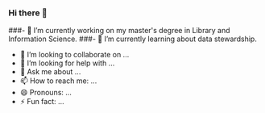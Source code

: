 ### Hi there 👋

<!--
**mgreene205/mgreene205** is a ✨ _special_ ✨ repository because its `README.md` (this file) appears on your GitHub profile.

Here are some ideas to get you started:
-->

###- 🔭 I’m currently working on my master's degree in Library and Information Science.
###- 🌱 I’m currently learning about data stewardship.
- 👯 I’m looking to collaborate on ...
- 🤔 I’m looking for help with ...
- 💬 Ask me about ...
- 📫 How to reach me: ...
- 😄 Pronouns: ...
- ⚡ Fun fact: ...
